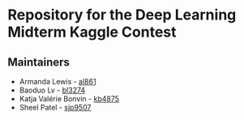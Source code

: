 # Repository for the Deep Learning Midterm Kaggle Contest




## Maintainers

- Armanda Lewis - [al861](al861@nyu.edu)
- Baoduo Lv - [bl3274](bl3274@nyu.edu)
- Katja Valérie Bonvin - [kb4875](kb4875@nyu.edu) 
- Sheel Patel - [sjp9507](sjp9507@nyu.edu)
